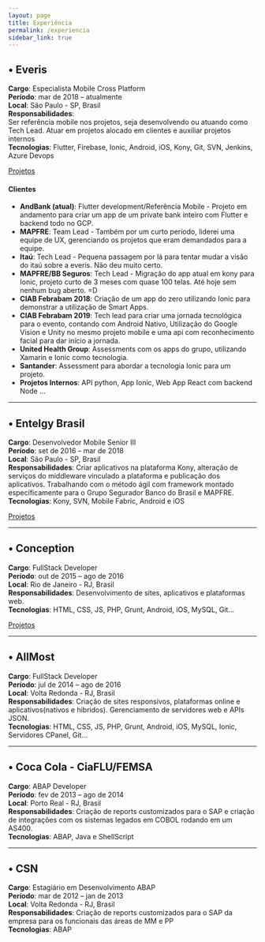 ```yaml
---
layout: page
title: Experiência
permalink: /experiencia
sidebar_link: true
---
```


## • Everis

**Cargo**: Especialista Mobile Cross Platform <br>
**Período**: mar de 2018 – atualmente <br>
**Local**: São Paulo - SP, Brasil <br>
**Responsabilidades**:  <br>
Ser referência mobile nos projetos, seja desenvolvendo ou atuando como Tech Lead. Atuar em projetos alocado em clientes e auxiliar projetos internos<br>
**Tecnologias**: Flutter, Firebase, Ionic, Android, iOS, Kony, Git, SVN, Jenkins, Azure Devops

<a href="/everis" class="btn">Projetos</a>

#### Clientes
* **AndBank (atual)**: Flutter development/Referência Mobile - Projeto em andamento para criar um app de um private bank inteiro com Flutter e backend todo no GCP.
* **MAPFRE**: Team Lead - Também por um curto período, liderei uma equipe de UX, gerenciando os projetos que eram demandados para a equipe.
* **Itaú**: Tech Lead - Pequena passagem por lá para tentar mudar a visão do itaú sobre a everis. Não deu muito certo.
* **MAPFRE/BB Seguros**: Tech Lead - Migração do app atual em kony para Ionic, projeto curto de 3 meses com quase 100 telas. Até hoje sem nenhum bug aberto. =D
* **CIAB Febrabam 2018**: Criação de um app do zero utilizando Ionic para demonstrar a utilização de Smart Apps.
* **CIAB Febrabam 2019**: Tech lead para criar uma jornada tecnológica para o evento, contando com Android Nativo, Utilização do Google Vision e Unity no mesmo projeto mobile e uma api com reconhecimento facial para dar início a jornada.
* **United Health Group**: Assessments com os apps do grupo, utilizando Xamarin e Ionic como tecnologia. 
* **Santander**: Assessment para abordar a tecnologia Ionic para um projeto.
* **Projetos Internos**: API python, App Ionic, Web App React com backend Node ...

----

## • Entelgy Brasil

**Cargo**: Desenvolvedor Mobile Senior III <br>
**Período**: set de 2016 – mar de 2018 <br>
**Local**: São Paulo - SP, Brasil <br>
**Responsabilidades**: Criar aplicativos na plataforma Kony, alteração de serviços do middleware vinculado a plataforma e publicação dos aplicativos. Trabalhando com o método ágil com framework montado específicamente para o Grupo Segurador Banco do Brasil e MAPFRE. <br>
**Tecnologias**: Kony, SVN, Mobile Fabric, Android e iOS <br>

<a href="/entelgybr" class="btn">Projetos</a>

---

## • Conception

**Cargo**: FullStack Developer <br>
**Período**: out de 2015 – ago de 2016 <br>
**Local**: Rio de Janeiro - RJ, Brasil <br>
**Responsabilidades**: Desenvolvimento de sites, aplicativos e plataformas web.  <br>
**Tecnologias**: HTML, CSS, JS, PHP, Grunt, Android, iOS, MySQL, Git... <br>

<a href="/conception" class="btn">Projetos</a>

---

## • AllMost

**Cargo**: FullStack Developer <br>
**Período**: jul de 2014 – ago de 2016 <br>
**Local**: Volta Redonda - RJ, Brasil <br>
**Responsabilidades**: Criação de sites responsivos, plataformas online e aplicativos(nativos e hibridos). Gerenciamento de servidores web e APIs JSON. <br>
**Tecnologias**: HTML, CSS, JS, PHP, Grunt, Android, iOS, MySQL, Ionic, Servidores CPanel, Git... <br>

---

## • Coca Cola - CiaFLU/FEMSA

**Cargo**: ABAP Developer <br>
**Período**: fev de 2013 – ago de 2014 <br>
**Local**: Porto Real - RJ, Brasil <br>
**Responsabilidades**: Criação de reports customizados para o SAP e criação de integrações com os sistemas legados em COBOL rodando em um AS400.  <br>
**Tecnologias**: ABAP, Java e ShellScript <br>

---

## • CSN

**Cargo**: Estagiário em Desenvolvimento ABAP <br>
**Período**: mar de 2012 – jan de 2013 <br>
**Local**: Volta Redonda - RJ, Brasil <br>
**Responsabilidades**: Criação de reports customizados para o SAP da empresa para os funcionais das áreas de MM e PP <br>
**Tecnologias**: ABAP<br>
